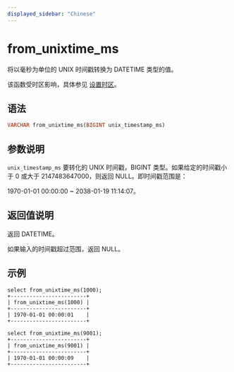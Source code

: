 ```yaml
---
displayed_sidebar: "Chinese"
---
```


# from_unixtime_ms

将以毫秒为单位的 UNIX 时间戳转换为 DATETIME 类型的值。


该函数受时区影响，具体参见 [设置时区](../../../administration/management/timezone.md)。

## 语法

```Haskell
VARCHAR from_unixtime_ms(BIGINT unix_timestamp_ms)
```

## 参数说明

`unix_timestamp_ms` 要转化的 UNIX 时间戳，BIGINT 类型。如果给定的时间戳小于 0 或大于 2147483647000，则返回 NULL。即时间戳范围是：

1970-01-01 00:00:00 ~ 2038-01-19 11:14:07。

## 返回值说明

返回 DATETIME。

如果输入的时间戳超过范围，返回 NULL。

## 示例

```Plain Text
select from_unixtime_ms(1000);
+------------------------+
| from_unixtime_ms(1000) |
+------------------------+
| 1970-01-01 00:00:01    |
+------------------------+

select from_unixtime_ms(9001);
+------------------------+
| from_unixtime_ms(9001) |
+------------------------+
| 1970-01-01 00:00:09    |
+------------------------+
```
